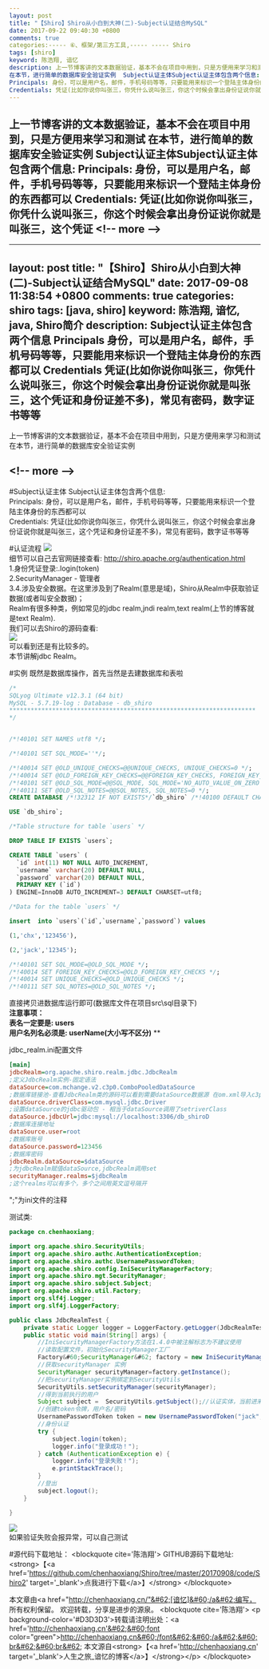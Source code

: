 ```yaml
---
layout: post
title: "【Shiro】Shiro从小白到大神(二)-Subject认证结合MySQL"
date: 2017-09-22 09:40:30 +0800
comments: true
categories:----- ⑥、框架/第三方工具,----- ----- Shiro
tags: [shiro]
keyword: 陈浩翔, 谙忆
description: 上一节博客讲的文本数据验证，基本不会在项目中用到，只是方便用来学习和测试 
在本节，进行简单的数据库安全验证实例  Subject认证主体Subject认证主体包含两个信息: 
Principals: 身份，可以是用户名，邮件，手机号码等等，只要能用来标识一个登陆主体身份的东西都可以 
Credentials: 凭证(比如你说你叫张三，你凭什么说叫张三，你这个时候会拿出身份证说你就是叫张三，这个凭证 
---
```



上一节博客讲的文本数据验证，基本不会在项目中用到，只是方便用来学习和测试 
在本节，进行简单的数据库安全验证实例  Subject认证主体Subject认证主体包含两个信息: 
Principals: 身份，可以是用户名，邮件，手机号码等等，只要能用来标识一个登陆主体身份的东西都可以 
Credentials: 凭证(比如你说你叫张三，你凭什么说叫张三，你这个时候会拿出身份证说你就是叫张三，这个凭证
&#60;!-- more --&#62;
----------

---
layout: post
title: "【Shiro】Shiro从小白到大神(二)-Subject认证结合MySQL"
date: 2017-09-08 11:38:54 +0800
comments: true
categories: shiro
tags: [java, shiro]
keyword: 陈浩翔, 谙忆, java, Shiro简介
description: Subject认证主体包含两个信息 Principals 身份，可以是用户名，邮件，手机号码等等，只要能用来标识一个登陆主体身份的东西都可以 Credentials 凭证(比如你说你叫张三，你凭什么说叫张三，你这个时候会拿出身份证说你就是叫张三，这个凭证和身份证差不多)，常见有密码，数字证书等等
---

上一节博客讲的文本数据验证，基本不会在项目中用到，只是方便用来学习和测试  
在本节，进行简单的数据库安全验证实例  

&#60;!-- more --&#62;
----------

#Subject认证主体
Subject认证主体包含两个信息:  
Principals: 身份，可以是用户名，邮件，手机号码等等，只要能用来标识一个登陆主体身份的东西都可以   
Credentials: 凭证(比如你说你叫张三，你凭什么说叫张三，你这个时候会拿出身份证说你就是叫张三，这个凭证和身份证差不多)，常见有密码，数字证书等等  

#认证流程
![](https://i.imgur.com/uzTsCic.png)  
细节可以自己去官网链接查看: http://shiro.apache.org/authentication.html  
1.身份凭证登录:.login(token)  
2.SecurityManager - 管理者  
3.4.涉及安全数据。在这里涉及到了Realm(意思是域)，Shiro从Realm中获取验证数据(或者叫安全数据)；  
Realm有很多种类，例如常见的jdbc realm,jndi realm,text realm(上节的博客就是text Realm).  
我们可以去Shiro的源码查看:  
![](https://i.imgur.com/BijTwuc.png)  
可以看到还是有比较多的。  
本节讲解jdbc Realm。  

#实例
既然是数据库操作，首先当然是去建数据库和表啦  
```sql sql语句
/*
SQLyog Ultimate v12.3.1 (64 bit)
MySQL - 5.7.19-log : Database - db_shiro
*********************************************************************
*/


/*!40101 SET NAMES utf8 */;

/*!40101 SET SQL_MODE=''*/;

/*!40014 SET @OLD_UNIQUE_CHECKS=@@UNIQUE_CHECKS, UNIQUE_CHECKS=0 */;
/*!40014 SET @OLD_FOREIGN_KEY_CHECKS=@@FOREIGN_KEY_CHECKS, FOREIGN_KEY_CHECKS=0 */;
/*!40101 SET @OLD_SQL_MODE=@@SQL_MODE, SQL_MODE='NO_AUTO_VALUE_ON_ZERO' */;
/*!40111 SET @OLD_SQL_NOTES=@@SQL_NOTES, SQL_NOTES=0 */;
CREATE DATABASE /*!32312 IF NOT EXISTS*/`db_shiro` /*!40100 DEFAULT CHARACTER SET utf8 */;

USE `db_shiro`;

/*Table structure for table `users` */

DROP TABLE IF EXISTS `users`;

CREATE TABLE `users` (
  `id` int(11) NOT NULL AUTO_INCREMENT,
  `username` varchar(20) DEFAULT NULL,
  `password` varchar(20) DEFAULT NULL,
  PRIMARY KEY (`id`)
) ENGINE=InnoDB AUTO_INCREMENT=3 DEFAULT CHARSET=utf8;

/*Data for the table `users` */

insert  into `users`(`id`,`username`,`password`) values 

(1,'chx','123456'),

(2,'jack','12345');

/*!40101 SET SQL_MODE=@OLD_SQL_MODE */;
/*!40014 SET FOREIGN_KEY_CHECKS=@OLD_FOREIGN_KEY_CHECKS */;
/*!40014 SET UNIQUE_CHECKS=@OLD_UNIQUE_CHECKS */;
/*!40111 SET SQL_NOTES=@OLD_SQL_NOTES */;
```
直接拷贝进数据库运行即可(数据库文件在项目src\sql目录下)  
**注意事项：**  
**表名一定要是: users**  
**用户名列名必须是: userName(大小写不区分)**  **

jdbc_realm.ini配置文件
```ini jdbc_realm.ini配置文件
[main]
jdbcRealm=org.apache.shiro.realm.jdbc.JdbcRealm
;定义JdbcRealm实例-固定语法
dataSource=com.mchange.v2.c3p0.ComboPooledDataSource
;数据库链接池-查看JdbcRealm类的源码可以看到需要dataSource数据源 在om.xml导入c3p0的jar包
dataSource.driverClass=com.mysql.jdbc.Driver
;设置dataSource的jdbc驱动包 - 相当于dataSource调用了setriverClass
dataSource.jdbcUrl=jdbc:mysql://localhost:3306/db_shiroD
;数据库连接地址
dataSource.user=root
;数据库账号
dataSource.password=123456
;数据库密码
jdbcRealm.dataSource=$dataSource
;为jdbcRealm赋值dataSource,jdbcRealm调用set
securityManager.realms=$jdbcRealm
;这个realms可以有多个，多个之间用英文逗号隔开
```
";"为ini文件的注释  

测试类: 
```java JdbcRealmTest.java
package cn.chenhaoxiang;

import org.apache.shiro.SecurityUtils;
import org.apache.shiro.authc.AuthenticationException;
import org.apache.shiro.authc.UsernamePasswordToken;
import org.apache.shiro.config.IniSecurityManagerFactory;
import org.apache.shiro.mgt.SecurityManager;
import org.apache.shiro.subject.Subject;
import org.apache.shiro.util.Factory;
import org.slf4j.Logger;
import org.slf4j.LoggerFactory;

public class JdbcRealmTest {
    private static Logger logger = LoggerFactory.getLogger(JdbcRealmTest.class);
    public static void main(String[] args) {
        //IniSecurityManagerFactory方法在1.4.0中被注解标志为不建议使用
        //读取配置文件，初始化SecurityManager工厂
        Factory&#60;SecurityManager&#62; factory = new IniSecurityManagerFactory("classpath:jdbc_realm.ini");
        //获取securityManager 实例
        SecurityManager securityManager=factory.getInstance();
        //把securityManager实例绑定到SecurityUtils
        SecurityUtils.setSecurityManager(securityManager);
        //得到当前执行的用户
        Subject subject =  SecurityUtils.getSubject();//认证实体，当前进来的用户
        //创建token令牌，用户名/密码
        UsernamePasswordToken token = new UsernamePasswordToken("jack","12345");
        //身份认证
        try {
            subject.login(token);
            logger.info("登录成功！");
        } catch (AuthenticationException e) {
            logger.info("登录失败！");
            e.printStackTrace();
        }
        //登出
        subject.logout();
    }

}
```
![](https://i.imgur.com/kFIvVI7.png)  
如果验证失败会报异常，可以自己测试  

#源代码下载地址：
&#60;blockquote cite='陈浩翔'&#62;
GITHUB源码下载地址:&#60;strong&#62;【&#60;a href='https://github.com/chenhaoxiang/Shiro/tree/master/20170908/code/Shiro2' target='_blank'&#62;点我进行下载&#60;/a&#62;】&#60;/strong&#62;
&#60;/blockquote&#62;


本文章由&#60;a href="http://chenhaoxiang.cn/"&#62;[谙忆]&#60;/a&#62;编写， 所有权利保留。 
欢迎转载，分享是进步的源泉。
&#60;blockquote cite='陈浩翔'&#62;
&#60;p background-color='#D3D3D3'&#62;转载请注明出处：&#60;a href='http://chenhaoxiang.cn'&#62;&#60;font color="green"&#62;http://chenhaoxiang.cn&#60;/font&#62;&#60;/a&#62;&#60;br&#62;&#60;br&#62;
本文源自&#60;strong&#62;【&#60;a href='http://chenhaoxiang.cn' target='_blank'&#62;人生之旅_谙忆的博客&#60;/a&#62;】&#60;/strong&#62;&#60;/p&#62;
&#60;/blockquote&#62;
